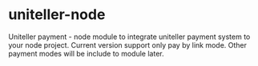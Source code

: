 # uniteller-node
Uniteller payment - node module to integrate uniteller payment system to your node project. Current version support only pay by link mode. Other payment modes will be include to module later.
